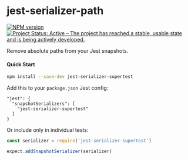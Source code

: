 # jest-serializer-path
[![NPM version][npm-image]][npm-url]
[![Project Status: Active – The project has reached a stable, usable state and is being actively developed.](http://www.repostatus.org/badges/latest/active.svg)](http://www.repostatus.org/#active)

Remove absolute paths from your Jest snapshots.

#### Quick Start

```bash
npm install --save-dev jest-serializer-supertest
```

Add this to your `package.json` Jest config:

```
"jest": {
  "snapshotSerializers": [
    "jest-serializer-supertest"
  ]
}
```

Or include only in individual tests:

```js
const serializer = require('jest-serializer-supertest')

expect.addSnapshotSerializer(serializer)
```

[npm-image]: https://img.shields.io/npm/v/jest-serializer-supertest.svg?style=flat-square
[npm-url]: https://github.com/eyolas/jest-serializer-supertest
